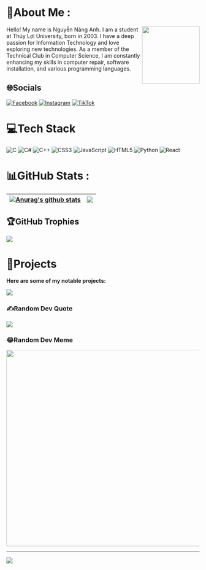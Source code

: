 # 💫About Me :

<img src="https://cdn.dribbble.com/users/1162077/screenshots/3848914/programmer.gif" align="right" width="150"/>
Hello! My name is Nguyễn Năng Anh. I am a student at Thủy Lợi University, born in 2003. I have a deep passion for Information Technology and love exploring new technologies. As a member of the Technical Club in Computer Science, I am constantly enhancing my skills in computer repair, software installation, and various programming languages.

## 🌐Socials
[![Facebook](https://img.shields.io/badge/Facebook-%231877F2.svg?logo=Facebook&logoColor=white)](https://facebook.com/https://www.facebook.com/profile.php?id=100035191161128&mibextid=ZbWKwL) [![Instagram](https://img.shields.io/badge/Instagram-%23E4405F.svg?logo=Instagram&logoColor=white)](https://instagram.com/http://www.instagram.com/anh1992003) [![TikTok](https://img.shields.io/badge/TikTok-%23000000.svg?logo=TikTok&logoColor=white)](https://tiktok.com/@@nguyen_nang_anh) 

# 💻Tech Stack
![C](https://img.shields.io/badge/c-%2300599C.svg?style=plastic&logo=c&logoColor=white) ![C#](https://img.shields.io/badge/c%23-%23239120.svg?style=plastic&logo=c-sharp&logoColor=white) ![C++](https://img.shields.io/badge/c++-%2300599C.svg?style=plastic&logo=c%2B%2B&logoColor=white) ![CSS3](https://img.shields.io/badge/css3-%231572B6.svg?style=plastic&logo=css3&logoColor=white) ![JavaScript](https://img.shields.io/badge/javascript-%23323330.svg?style=plastic&logo=javascript&logoColor=%23F7DF1E) ![HTML5](https://img.shields.io/badge/html5-%23E34F26.svg?style=plastic&logo=html5&logoColor=white) ![Python](https://img.shields.io/badge/python-3670A0?style=plastic&logo=python&logoColor=ffdd54) ![React](https://img.shields.io/badge/react-%2320232a.svg?style=plastic&logo=react&logoColor=%2361DAFB)
# 📊GitHub Stats :


| <a href="https://github.com/NGUYENNANGANH/Scientific-research-2024"><img align="center" src="https://github-readme-stats.vercel.app/api?username=NGUYENNANGANH&show_icons=true&include_all_commits=true&theme=tokyonight&hide_border=true" alt="Anurag's github stats" /></a> | <a href="https://github.com/NGUYENNANGANH/Scientific-research-2024"><img align="center" src="https://github-readme-stats.vercel.app/api/top-langs/?username=NGUYENNANGANH&layout=compact&theme=tokyonight&hide_border=true" /></a> |
| :-------------: | :-------------: |



## 🏆GitHub Trophies
![](https://github-trophies.vercel.app/?username=NGUYENNANGANH&theme=matrix&no-frame=false&no-bg=false&margin-w=4)

# 📂Projects
**Here are some of my notable projects:** <br>

<a href="https://github.com/NGUYENNANGANH/Scientific-research-2024/">
  <img align="center" src="https://github-readme-stats.anuraghazra1.vercel.app/api/pin/?username=NGUYENNANGANH&repo=Scientific-research-2024&theme=radical" />
</a>  


### ✍️Random Dev Quote
![](https://quotes-github-readme.vercel.app/api?type=horizontal&theme=radical)

### 😂Random Dev Meme
<img src="https://random-memer.herokuapp.com/" width="512px"/>



---
[![](https://visitcount.itsvg.in/api?id=NGUYENNANGANH&icon=2&color=0)](https://visitcount.itsvg.in)




